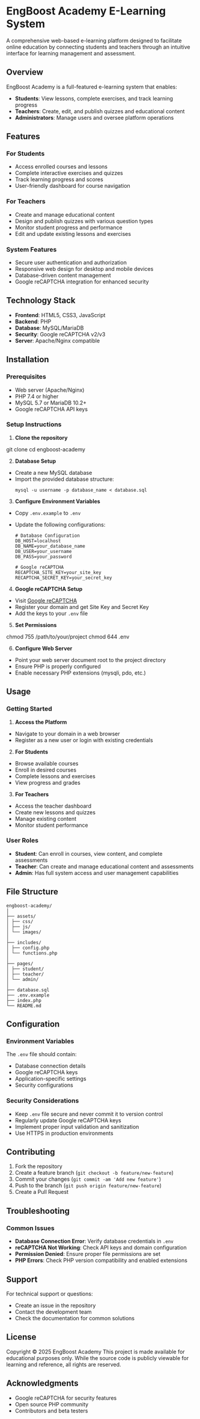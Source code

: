 # EngBoost Academy E-Learning System

A comprehensive web-based e-learning platform designed to facilitate online education by connecting students and teachers through an intuitive interface for learning management and assessment.

## Overview

EngBoost Academy is a full-featured e-learning system that enables:

-   **Students**: View lessons, complete exercises, and track learning progress
-   **Teachers**: Create, edit, and publish quizzes and educational content
-   **Administrators**: Manage users and oversee platform operations

## Features

### For Students

-   Access enrolled courses and lessons
-   Complete interactive exercises and quizzes
-   Track learning progress and scores
-   User-friendly dashboard for course navigation

### For Teachers

-   Create and manage educational content
-   Design and publish quizzes with various question types
-   Monitor student progress and performance
-   Edit and update existing lessons and exercises

### System Features

-   Secure user authentication and authorization
-   Responsive web design for desktop and mobile devices
-   Database-driven content management
-   Google reCAPTCHA integration for enhanced security

## Technology Stack

-   **Frontend**: HTML5, CSS3, JavaScript
-   **Backend**: PHP
-   **Database**: MySQL/MariaDB
-   **Security**: Google reCAPTCHA v2/v3
-   **Server**: Apache/Nginx compatible

## Installation

### Prerequisites

-   Web server (Apache/Nginx)
-   PHP 7.4 or higher
-   MySQL 5.7 or MariaDB 10.2+
-   Google reCAPTCHA API keys

### Setup Instructions

1. **Clone the repository**

git clone <repository-url>
cd engboost-academy

2. **Database Setup**

-   Create a new MySQL database
-   Import the provided database structure:
    ```
    mysql -u username -p database_name < database.sql
    ```

3. **Configure Environment Variables**

-   Copy `.env.example` to `.env`
-   Update the following configurations:

    ```
    # Database Configuration
    DB_HOST=localhost
    DB_NAME=your_database_name
    DB_USER=your_username
    DB_PASS=your_password

    # Google reCAPTCHA
    RECAPTCHA_SITE_KEY=your_site_key
    RECAPTCHA_SECRET_KEY=your_secret_key
    ```

4. **Google reCAPTCHA Setup**

-   Visit [Google reCAPTCHA](https://www.google.com/recaptcha/)
-   Register your domain and get Site Key and Secret Key
-   Add the keys to your `.env` file

5. **Set Permissions**

chmod 755 /path/to/your/project
chmod 644 .env

6. **Configure Web Server**

-   Point your web server document root to the project directory
-   Ensure PHP is properly configured
-   Enable necessary PHP extensions (mysqli, pdo, etc.)

## Usage

### Getting Started

1. **Access the Platform**

-   Navigate to your domain in a web browser
-   Register as a new user or login with existing credentials

2. **For Students**

-   Browse available courses
-   Enroll in desired courses
-   Complete lessons and exercises
-   View progress and grades

3. **For Teachers**

-   Access the teacher dashboard
-   Create new lessons and quizzes
-   Manage existing content
-   Monitor student performance

### User Roles

-   **Student**: Can enroll in courses, view content, and complete assessments
-   **Teacher**: Can create and manage educational content and assessments
-   **Admin**: Has full system access and user management capabilities

## File Structure

```
engboost-academy/
│
├── assets/
│ ├── css/
│ ├── js/
│ └── images/
│
├── includes/
│ ├── config.php
│ └── functions.php
│
├── pages/
│ ├── student/
│ ├── teacher/
│ └── admin/
│
├── database.sql
├── .env.example
├── index.php
└── README.md
```

## Configuration

### Environment Variables

The `.env` file should contain:

-   Database connection details
-   Google reCAPTCHA keys
-   Application-specific settings
-   Security configurations

### Security Considerations

-   Keep `.env` file secure and never commit it to version control
-   Regularly update Google reCAPTCHA keys
-   Implement proper input validation and sanitization
-   Use HTTPS in production environments

## Contributing

1. Fork the repository
2. Create a feature branch (`git checkout -b feature/new-feature`)
3. Commit your changes (`git commit -am 'Add new feature'`)
4. Push to the branch (`git push origin feature/new-feature`)
5. Create a Pull Request

## Troubleshooting

### Common Issues

-   **Database Connection Error**: Verify database credentials in `.env`
-   **reCAPTCHA Not Working**: Check API keys and domain configuration
-   **Permission Denied**: Ensure proper file permissions are set
-   **PHP Errors**: Check PHP version compatibility and enabled extensions

## Support

For technical support or questions:

-   Create an issue in the repository
-   Contact the development team
-   Check the documentation for common solutions

## License

Copyright © 2025 EngBoost Academy
This project is made available for educational purposes only. While the source code is publicly viewable for learning and reference, all rights are reserved.

## Acknowledgments

-   Google reCAPTCHA for security features
-   Open source PHP community
-   Contributors and beta testers
